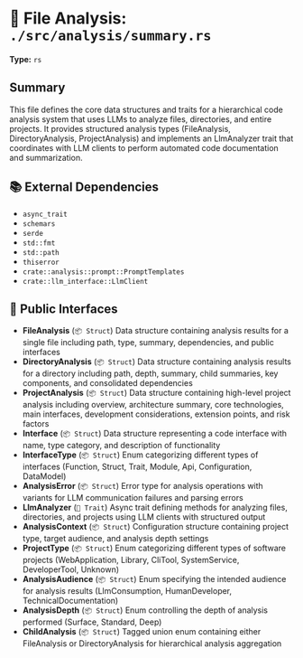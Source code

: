 # 📄 File Analysis: `./src/analysis/summary.rs`

**Type:** `rs`

## Summary
This file defines the core data structures and traits for a hierarchical code analysis system that uses LLMs to analyze files, directories, and entire projects. It provides structured analysis types (FileAnalysis, DirectoryAnalysis, ProjectAnalysis) and implements an LlmAnalyzer trait that coordinates with LLM clients to perform automated code documentation and summarization.

## 📚 External Dependencies
- `async_trait`
- `schemars`
- `serde`
- `std::fmt`
- `std::path`
- `thiserror`
- `crate::analysis::prompt::PromptTemplates`
- `crate::llm_interface::LlmClient`

## 🔌 Public Interfaces
- **FileAnalysis** (`📦 Struct`)
  Data structure containing analysis results for a single file including path, type, summary, dependencies, and public interfaces
- **DirectoryAnalysis** (`📦 Struct`)
  Data structure containing analysis results for a directory including path, depth, summary, child summaries, key components, and consolidated dependencies
- **ProjectAnalysis** (`📦 Struct`)
  Data structure containing high-level project analysis including overview, architecture summary, core technologies, main interfaces, development considerations, extension points, and risk factors
- **Interface** (`📦 Struct`)
  Data structure representing a code interface with name, type category, and description of functionality
- **InterfaceType** (`📦 Struct`)
  Enum categorizing different types of interfaces (Function, Struct, Trait, Module, Api, Configuration, DataModel)
- **AnalysisError** (`📦 Struct`)
  Error type for analysis operations with variants for LLM communication failures and parsing errors
- **LlmAnalyzer** (`🎯 Trait`)
  Async trait defining methods for analyzing files, directories, and projects using LLM clients with structured output
- **AnalysisContext** (`📦 Struct`)
  Configuration structure containing project type, target audience, and analysis depth settings
- **ProjectType** (`📦 Struct`)
  Enum categorizing different types of software projects (WebApplication, Library, CliTool, SystemService, DeveloperTool, Unknown)
- **AnalysisAudience** (`📦 Struct`)
  Enum specifying the intended audience for analysis results (LlmConsumption, HumanDeveloper, TechnicalDocumentation)
- **AnalysisDepth** (`📦 Struct`)
  Enum controlling the depth of analysis performed (Surface, Standard, Deep)
- **ChildAnalysis** (`📦 Struct`)
  Tagged union enum containing either FileAnalysis or DirectoryAnalysis for hierarchical analysis aggregation
